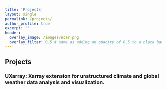 ```yaml
---
title: 'Projects'
layout: single
permalink: /projects/
author_profile: true
excerpt: ''
header:
  overlay_image: /images/ncar.png
  overlay_filter: 0.5 # same as adding an opacity of 0.5 to a black background
---
```


## Projects

### UXarray: Xarray extension for unstructured climate and global weather data analysis and visualization.
